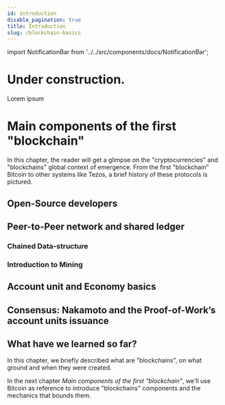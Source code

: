 ```yaml
---
id: introduction
disable_pagination: true
title: Introduction
slug: /blockchain-basics
---
```


import NotificationBar from '../../src/components/docs/NotificationBar';

<h1 className="p">Under construction.</h1>

<NotificationBar>
  <p>
    Lorem ipsum
  </p>
</NotificationBar>

# Main components of the first "blockchain"

In this chapter, the reader will get a glimpse on the "cryptocurrencies" and "blockchains" global context of emergence. From the first "blockchain" Bitcoin to other systems like Tezos, a brief history of these protocols is pictured.

## Open-Source developers


## Peer-to-Peer network and shared ledger


### Chained Data-structure


### Introduction to Mining


## Account unit and Economy basics


## Consensus: Nakamoto and the Proof-of-Work’s account units issuance


## What have we learned so far?
In this chapter, we briefly described what are "blockchains", on what ground and when they were created.

In the next chapter _Main components of the first "blockchain"_, we'll use Bitcoin as reference to introduce "blockchains" components and the mechanics that bounds them.
